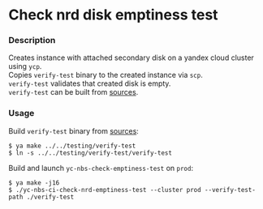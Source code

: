 # Check nrd disk emptiness test

### Description
Creates instance with attached secondary disk on a yandex cloud cluster using `ycp`. \
Copies `verify-test` binary to the created instance via `scp`. \
`verify-test` validates that created disk is empty. \
`verify-test` can be built from [sources](https://a.yandex-team.ru/arc/trunk/arcadia/cloud/blockstore/tools/testing/verify-test).

### Usage
Build `verify-test` binary from [sources](https://a.yandex-team.ru/arc/trunk/arcadia/cloud/blockstore/tools/testing/verify-test):
```(bash)
$ ya make ../../testing/verify-test
$ ln -s ../../testing/verify-test/verify-test
```

Build and launch `yc-nbs-check-emptiness-test` on `prod`:
```(bash)
$ ya make -j16
$ ./yc-nbs-ci-check-nrd-emptiness-test --cluster prod --verify-test-path ./verify-test
```
